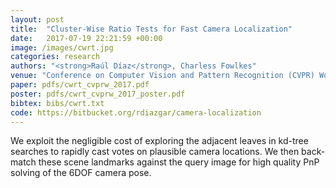 ```yaml
---
layout: post
title:  "Cluster-Wise Ratio Tests for Fast Camera Localization"
date:   2017-07-19 22:21:59 +00:00
image: /images/cwrt.jpg
categories: research
authors: "<strong>Raúl Díaz</strong>, Charless Fowlkes"
venue: "Conference on Computer Vision and Pattern Recognition (CVPR) Workshops"
paper: pdfs/cwrt_cvprw_2017.pdf
poster: pdfs/cwrt_cvprw_2017_poster.pdf
bibtex: bibs/cwrt.txt
code: https://bitbucket.org/rdiazgar/camera-localization
---
```

We exploit the negligible cost of exploring the adjacent leaves in kd-tree searches to rapidly cast votes on plausible camera locations. We then back-match these scene landmarks against the query image for high quality PnP solving of the 6DOF camera pose.